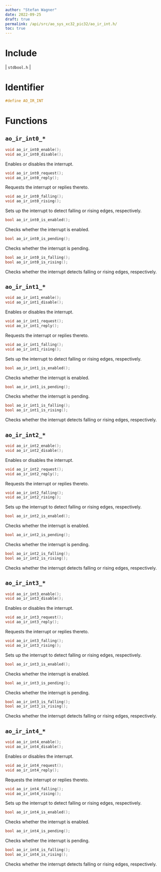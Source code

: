 ```yaml
---
author: "Stefan Wagner"
date: 2022-09-25
draft: true
permalink: /api/src/ao_sys_xc32_pic32/ao_ir_int.h/
toc: true
---
```


# Include

| `stdbool.h` |

# Identifier

```c
#define AO_IR_INT
```

# Functions

## `ao_ir_int0_*`

```c
void ao_ir_int0_enable();
void ao_ir_int0_disable();
```

Enables or disables the interrupt.

```c
void ao_ir_int0_request();
void ao_ir_int0_reply();
```

Requests the interrupt or replies thereto.

```c
void ao_ir_int0_falling();
void ao_ir_int0_rising();
```

Sets up the interrupt to detect falling or rising edges, respectively.

```c
bool ao_ir_int0_is_enabled();
```

Checks whether the interrupt is enabled.

```c
bool ao_ir_int0_is_pending();
```

Checks whether the interrupt is pending.

```c
bool ao_ir_int0_is_falling();
bool ao_ir_int0_is_rising();
```

Checks whether the interrupt detects falling or rising edges, respectively.

## `ao_ir_int1_*`

```c
void ao_ir_int1_enable();
void ao_ir_int1_disable();
```

Enables or disables the interrupt.

```c
void ao_ir_int1_request();
void ao_ir_int1_reply();
```

Requests the interrupt or replies thereto.

```c
void ao_ir_int1_falling();
void ao_ir_int1_rising();
```

Sets up the interrupt to detect falling or rising edges, respectively.

```c
bool ao_ir_int1_is_enabled();
```

Checks whether the interrupt is enabled.

```c
bool ao_ir_int1_is_pending();
```

Checks whether the interrupt is pending.

```c
bool ao_ir_int1_is_falling();
bool ao_ir_int1_is_rising();
```

Checks whether the interrupt detects falling or rising edges, respectively.

## `ao_ir_int2_*`

```c
void ao_ir_int2_enable();
void ao_ir_int2_disable();
```

Enables or disables the interrupt.

```c
void ao_ir_int2_request();
void ao_ir_int2_reply();
```

Requests the interrupt or replies thereto.

```c
void ao_ir_int2_falling();
void ao_ir_int2_rising();
```

Sets up the interrupt to detect falling or rising edges, respectively.

```c
bool ao_ir_int2_is_enabled();
```

Checks whether the interrupt is enabled.

```c
bool ao_ir_int2_is_pending();
```

Checks whether the interrupt is pending.

```c
bool ao_ir_int2_is_falling();
bool ao_ir_int2_is_rising();
```

Checks whether the interrupt detects falling or rising edges, respectively.

## `ao_ir_int3_*`

```c
void ao_ir_int3_enable();
void ao_ir_int3_disable();
```

Enables or disables the interrupt.

```c
void ao_ir_int3_request();
void ao_ir_int3_reply();
```

Requests the interrupt or replies thereto.

```c
void ao_ir_int3_falling();
void ao_ir_int3_rising();
```

Sets up the interrupt to detect falling or rising edges, respectively.

```c
bool ao_ir_int3_is_enabled();
```

Checks whether the interrupt is enabled.

```c
bool ao_ir_int3_is_pending();
```

Checks whether the interrupt is pending.

```c
bool ao_ir_int3_is_falling();
bool ao_ir_int3_is_rising();
```

Checks whether the interrupt detects falling or rising edges, respectively.

## `ao_ir_int4_*`

```c
void ao_ir_int4_enable();
void ao_ir_int4_disable();
```

Enables or disables the interrupt.

```c
void ao_ir_int4_request();
void ao_ir_int4_reply();
```

Requests the interrupt or replies thereto.

```c
void ao_ir_int4_falling();
void ao_ir_int4_rising();
```

Sets up the interrupt to detect falling or rising edges, respectively.

```c
bool ao_ir_int4_is_enabled();
```

Checks whether the interrupt is enabled.

```c
bool ao_ir_int4_is_pending();
```

Checks whether the interrupt is pending.

```c
bool ao_ir_int4_is_falling();
bool ao_ir_int4_is_rising();
```

Checks whether the interrupt detects falling or rising edges, respectively.
